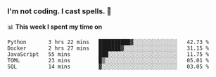 ### I'm not coding. I cast spells. 🎩

📊 **This week I spent my time on**
<!--START_SECTION:waka-->
```text
Python       3 hrs 22 mins   ██████████▓░░░░░░░░░░░░░░   42.73 % 
Docker       2 hrs 27 mins   ███████▓░░░░░░░░░░░░░░░░░   31.15 % 
JavaScript   55 mins         ███░░░░░░░░░░░░░░░░░░░░░░   11.75 % 
TOML         23 mins         █▒░░░░░░░░░░░░░░░░░░░░░░░   05.01 % 
SQL          14 mins         ▓░░░░░░░░░░░░░░░░░░░░░░░░   03.05 % 
```
<!--END_SECTION:waka-->
